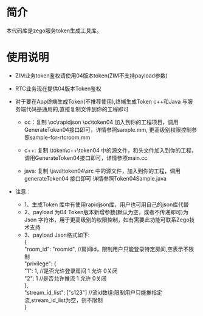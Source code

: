 # 简介
本代码库是zego服务token生成工具库。


# 使用说明
* ZIM业务token鉴权请使用04版本token(ZIM不支持payload参数)
* RTC业务现在提供04版本Token鉴权  

* 对于要在App终端生成Token(不推荐使用),终端生成Token c++和Java 与服务端代码是通用的,直接复制文件到你的工程即可
  
     * oc：复制 \oc\rapidjson \oc\token04 加入到你的工程项目，调用GenerateToken04接口即可，详情参照sample.mm, 更高级别权限控制参照sample-for-rtcroom.mm  
	
	 * c++: 复制 \token\c++\token04 中的源文件，和头文件加入到你的工程，调用GenerateToken04接口即可，详情参照main.cc 
	 *  java: 复制 \java\token04\src 中的源文件，加入到你的工程，调用generateToken04 接口即可 详情参照Token04Sample.java  
	 
* 注意：
	* 1、生成Token 库中有使用rapidjson库，用户也可用自己的json库代替
	* 2、payload 为04 Token版本新增参数(默认为空，或者不传递即可)为Json 字符串，用于更高级别的权限控制，如有需要此功能可联系Zego技术支持
	* 3、payload Json格式如下:  
	        {  
                        "room_id": "roomid", //房间id，限制用户只能登录特定房间,空表示不限制    
               		"privilege": {  
					"1": 1,   //是否允许登录房间 1 允许 0关闭      
					"2": 1   //是否允许推流    1 允许 0关闭     
				     },    
			"stream_id_list": ["s123"] //流id数组:限制用户只能推指定流,stream_id_list为空，则不限制    
		}  
 
